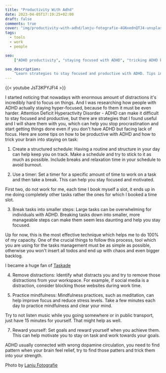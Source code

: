 ```yaml
---
title: "Productivity With Adhd"
date: 2023-04-05T17:19:25+02:00
draft: false
comments: true
cover: "img/productivity-with-adhd/lanju-fotografie-4GNxednQTJ4-unsplash.webp"
tags:
  - tools
  - work
  - people

seo:
    ["ADHD productivity", "staying focused with ADHD", "tricking ADHD brain", "ADHD strategies", "mindfulness practices", "rewarding productivity", "mental health support", "ADHD coaching", "productivity tips for ADHD", "ADHD and productivity", "managing ADHD at work"]

seo_description:
    "Learn strategies to stay focused and productive with ADHD. Tips include creating a structured schedule, breaking tasks into smaller steps, using a timer, removing distractions, practicing mindfulness, and rewarding yourself. Discover how to trick your brain into staying on task and seek professional guidance if needed."
---
```



{{< youtube JsT3KPYJFl4 >}}


I started noticing that nowadays with enormous amount of distractions it's incredibly hard to focus on things. And I was researching how people with ADHD actually staying hyper-focused, because fo them it must be even harder. Attention Deficit Hyperactivity Disorder - ADHD can make it difficult to stay focused and productive, but there are strategies that I found useful and I will share them with you, which can help you stop procrastination and start getting things done even if you don't have ADHD but facing lack of focus. Here are some tips on how to be productive with ADHD and how to trick your brain into staying on task:

1. Create a structured schedule: Having a routine and structure in your day can help keep you on track. Make a schedule and try to stick to it as much as possible. Include breaks and relaxation time in your schedule to avoid burnout.

2. Use a timer: Set a timer for a specific amount of time to work on a task and then take a break. This can help you stay focused and motivated.

First two, do not work for me, each time I book myself a slot, it ends up in me doing completely other tasks rather the ones for which I booked a time slot. 

3. Break tasks into smaller steps: Large tasks can be overwhelming for individuals with ADHD. Breaking tasks down into smaller, more manageable steps can make them seem less daunting and help you stay focused.

Up for now, this is the most effective technique which helps me to do 100% of my capacity. One of the crucial things to follow this process, tool which you are using for the tasks management must be as simple as possible, otherwise you won't insert all todos and end up with chaos and even bigger backlog. 

I became a huge fan of [Taskade](https://www.taskade.com)

4. Remove distractions: Identify what distracts you and try to remove those distractions from your workspace. For example, if social media is a distraction, consider blocking those websites during work time.

6. Practice mindfulness: Mindfulness practices, such as meditation, can help improve focus and reduce stress levels. Take a few minutes each day to practice mindfulness and clear your mind.

Try to not listen music while you going somewhere or in public transport, just have 15 minutes for yourself. That might help as well. 

7. Reward yourself: Set goals and reward yourself when you achieve them. This can help motivate you to stay on task and work towards your goals.

ADHD usually connected with wrong dopamine circulation, you need to find pattern when your brain feel relief, try to find those patters and trick them into your strength. 

Photo by [Lanju Fotografie](https://unsplash.com/@lanju_fotografie) 
